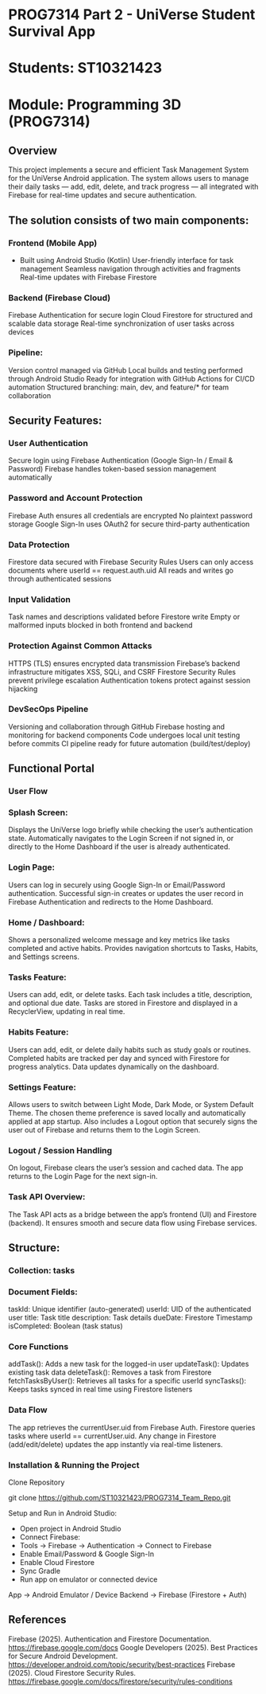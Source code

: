 # PROG7314 Part 2 - UniVerse Student Survival App

# Students: ST10321423
# Module: Programming 3D (PROG7314)

## Overview

This project implements a secure and efficient Task Management System for the UniVerse Android application. The system allows users to manage their daily tasks — add, edit, delete, and track progress — all integrated with Firebase for real-time updates and secure authentication.

## The solution consists of two main components:

### Frontend (Mobile App)
- Built using Android Studio (Kotlin)
User-friendly interface for task management
Seamless navigation through activities and fragments
Real-time updates with Firebase Firestore

### Backend (Firebase Cloud)
Firebase Authentication for secure login
Cloud Firestore for structured and scalable data storage
Real-time synchronization of user tasks across devices

### Pipeline:
Version control managed via GitHub
Local builds and testing performed through Android Studio
Ready for integration with GitHub Actions for CI/CD automation
Structured branching: main, dev, and feature/* for team collaboration

## Security Features:

### User Authentication
Secure login using Firebase Authentication (Google Sign-In / Email & Password)
Firebase handles token-based session management automatically

### Password and Account Protection
Firebase Auth ensures all credentials are encrypted
No plaintext password storage
Google Sign-In uses OAuth2 for secure third-party authentication

### Data Protection
Firestore data secured with Firebase Security Rules
Users can only access documents where userId == request.auth.uid
All reads and writes go through authenticated sessions

### Input Validation
Task names and descriptions validated before Firestore write
Empty or malformed inputs blocked in both frontend and backend

### Protection Against Common Attacks
HTTPS (TLS) ensures encrypted data transmission
Firebase’s backend infrastructure mitigates XSS, SQLi, and CSRF
Firestore Security Rules prevent privilege escalation
Authentication tokens protect against session hijacking

### DevSecOps Pipeline
Versioning and collaboration through GitHub
Firebase hosting and monitoring for backend components
Code undergoes local unit testing before commits
CI pipeline ready for future automation (build/test/deploy)

## Functional Portal
### User Flow

### Splash Screen:
Displays the UniVerse logo briefly while checking the user’s authentication state.
Automatically navigates to the Login Screen if not signed in, or directly to the Home Dashboard if the user is already authenticated.

### Login Page:
Users can log in securely using Google Sign-In or Email/Password authentication.
Successful sign-in creates or updates the user record in Firebase Authentication and redirects to the Home Dashboard.

### Home / Dashboard:
Shows a personalized welcome message and key metrics like tasks completed and active habits.
Provides navigation shortcuts to Tasks, Habits, and Settings screens.

### Tasks Feature:
Users can add, edit, or delete tasks.
Each task includes a title, description, and optional due date.
Tasks are stored in Firestore and displayed in a RecyclerView, updating in real time.

### Habits Feature:
Users can add, edit, or delete daily habits such as study goals or routines.
Completed habits are tracked per day and synced with Firestore for progress analytics.
Data updates dynamically on the dashboard.

### Settings Feature:
Allows users to switch between Light Mode, Dark Mode, or System Default Theme.
The chosen theme preference is saved locally and automatically applied at app startup.
Also includes a Logout option that securely signs the user out of Firebase and returns them to the Login Screen.

### Logout / Session Handling
On logout, Firebase clears the user’s session and cached data.
The app returns to the Login Page for the next sign-in.

### Task API Overview:
The Task API acts as a bridge between the app’s frontend (UI) and Firestore (backend).
It ensures smooth and secure data flow using Firebase services.

## Structure:
### Collection: tasks
### Document Fields:
taskId: Unique identifier (auto-generated)
userId: UID of the authenticated user
title: Task title
description: Task details
dueDate: Firestore Timestamp
isCompleted: Boolean (task status)

### Core Functions
	
addTask():	Adds a new task for the logged-in user
updateTask():	Updates existing task data
deleteTask():	Removes a task from Firestore
fetchTasksByUser():	Retrieves all tasks for a specific userId
syncTasks():	Keeps tasks synced in real time using Firestore listeners

### Data Flow
The app retrieves the currentUser.uid from Firebase Auth.
Firestore queries tasks where userId == currentUser.uid.
Any change in Firestore (add/edit/delete) updates the app instantly via real-time listeners.

### Installation & Running the Project
Clone Repository

git clone https://github.com/ST10321423/PROG7314_Team_Repo.git

Setup and Run in Android Studio:

- Open project in Android Studio
- Connect Firebase:
- Tools → Firebase → Authentication → Connect to Firebase
- Enable Email/Password & Google Sign-In
- Enable Cloud Firestore
- Sync Gradle
- Run app on emulator or connected device

App → Android Emulator / Device
Backend → Firebase (Firestore + Auth)

## References
Firebase (2025). Authentication and Firestore Documentation.
https://firebase.google.com/docs
Google Developers (2025). Best Practices for Secure Android Development.
https://developer.android.com/topic/security/best-practices
Firebase (2025). Cloud Firestore Security Rules.
https://firebase.google.com/docs/firestore/security/rules-conditions
